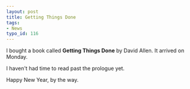 ```yaml
---
layout: post
title: Getting Things Done
tags:
- News
typo_id: 116
---
```

I bought a book called **Getting Things Done** by David Allen.  It arrived on Monday.

I haven't had time to read past the prologue yet.

Happy New Year, by the way.
